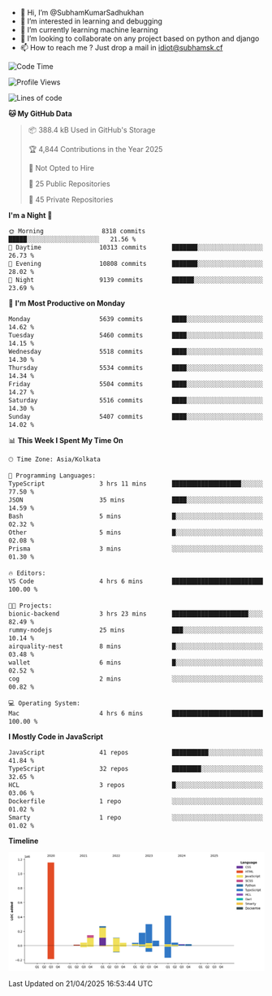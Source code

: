 - 👋 Hi, I’m @SubhamKumarSadhukhan
- 👀 I’m interested in learning and debugging
- 🌱 I’m currently learning machine learning
- 💞️ I’m looking to collaborate on any project based on python and django
- 📫 How to reach me ?
      Just drop a mail in idiot@subhamsk.cf

<!---
SubhamKumarSadhukhan/SubhamKumarSadhukhan is a ✨ special ✨ repository because its `README.md` (this file) appears on your GitHub profile.
You can click the Preview link to take a look at your changes.
--->


<!--START_SECTION:waka-->
![Code Time](http://img.shields.io/badge/Code%20Time-2%2C835%20hrs%2055%20mins-blue)

![Profile Views](http://img.shields.io/badge/Profile%20Views-1-blue)

![Lines of code](https://img.shields.io/badge/From%20Hello%20World%20I%27ve%20Written-2.8%20million%20lines%20of%20code-blue)

**🐱 My GitHub Data** 

> 📦 388.4 kB Used in GitHub's Storage 
 > 
> 🏆 4,844 Contributions in the Year 2025
 > 
> 🚫 Not Opted to Hire
 > 
> 📜 25 Public Repositories 
 > 
> 🔑 45 Private Repositories 
 > 
**I'm a Night 🦉** 

```text
🌞 Morning                8318 commits        █████░░░░░░░░░░░░░░░░░░░░   21.56 % 
🌆 Daytime                10313 commits       ███████░░░░░░░░░░░░░░░░░░   26.73 % 
🌃 Evening                10808 commits       ███████░░░░░░░░░░░░░░░░░░   28.02 % 
🌙 Night                  9139 commits        ██████░░░░░░░░░░░░░░░░░░░   23.69 % 
```
📅 **I'm Most Productive on Monday** 

```text
Monday                   5639 commits        ████░░░░░░░░░░░░░░░░░░░░░   14.62 % 
Tuesday                  5460 commits        ████░░░░░░░░░░░░░░░░░░░░░   14.15 % 
Wednesday                5518 commits        ████░░░░░░░░░░░░░░░░░░░░░   14.30 % 
Thursday                 5534 commits        ████░░░░░░░░░░░░░░░░░░░░░   14.34 % 
Friday                   5504 commits        ████░░░░░░░░░░░░░░░░░░░░░   14.27 % 
Saturday                 5516 commits        ████░░░░░░░░░░░░░░░░░░░░░   14.30 % 
Sunday                   5407 commits        ████░░░░░░░░░░░░░░░░░░░░░   14.02 % 
```


📊 **This Week I Spent My Time On** 

```text
🕑︎ Time Zone: Asia/Kolkata

💬 Programming Languages: 
TypeScript               3 hrs 11 mins       ███████████████████░░░░░░   77.50 % 
JSON                     35 mins             ████░░░░░░░░░░░░░░░░░░░░░   14.59 % 
Bash                     5 mins              █░░░░░░░░░░░░░░░░░░░░░░░░   02.32 % 
Other                    5 mins              █░░░░░░░░░░░░░░░░░░░░░░░░   02.08 % 
Prisma                   3 mins              ░░░░░░░░░░░░░░░░░░░░░░░░░   01.30 % 

🔥 Editors: 
VS Code                  4 hrs 6 mins        █████████████████████████   100.00 % 

🐱‍💻 Projects: 
bionic-backend           3 hrs 23 mins       █████████████████████░░░░   82.49 % 
rummy-nodejs             25 mins             ███░░░░░░░░░░░░░░░░░░░░░░   10.14 % 
airquality-nest          8 mins              █░░░░░░░░░░░░░░░░░░░░░░░░   03.48 % 
wallet                   6 mins              █░░░░░░░░░░░░░░░░░░░░░░░░   02.52 % 
cog                      2 mins              ░░░░░░░░░░░░░░░░░░░░░░░░░   00.82 % 

💻 Operating System: 
Mac                      4 hrs 6 mins        █████████████████████████   100.00 % 
```

**I Mostly Code in JavaScript** 

```text
JavaScript               41 repos            ██████████░░░░░░░░░░░░░░░   41.84 % 
TypeScript               32 repos            ████████░░░░░░░░░░░░░░░░░   32.65 % 
HCL                      3 repos             █░░░░░░░░░░░░░░░░░░░░░░░░   03.06 % 
Dockerfile               1 repo              ░░░░░░░░░░░░░░░░░░░░░░░░░   01.02 % 
Smarty                   1 repo              ░░░░░░░░░░░░░░░░░░░░░░░░░   01.02 % 
```



**Timeline**

![Lines of Code chart](https://raw.githubusercontent.com/SubhamKumarSadhukhan/SubhamKumarSadhukhan/main/assets/bar_graph.png)


 Last Updated on 21/04/2025 16:53:44 UTC
<!--END_SECTION:waka-->

